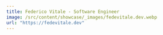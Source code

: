 ```yaml
---
title: Federico Vitale - Software Engineer
image: /src/content/showcase/_images/fedevitale.dev.webp
url: "https://fedevitale.dev"
---
```

